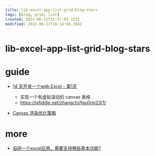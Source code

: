 ```yaml
---
title: lib-excel-app-list-grid-blog-stars
tags: [blog, grid, list]
created: 2022-06-12T21:57:03.315Z
modified: 2022-08-21T10:14:58.104Z
---
```


# lib-excel-app-list-grid-blog-stars

# guide

- [14 天开发一个web Excel - 第1天](https://juejin.cn/post/6924172177751638023)
  - 实现一个有虚拟滚动的 canvas 表格
  - https://jsfiddle.net/zhangchi/fgu0rm23/1/

- [Canvas 渲染优化策略](https://juejin.cn/post/6924171842483650574)
# more
- [自研一个excel应用，需要支持哪些基本功能?](https://juejin.cn/post/6921257011560742919)
